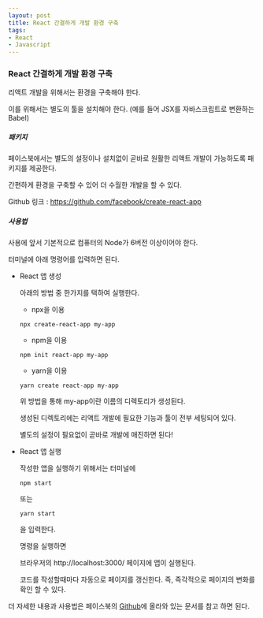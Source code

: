 ```yaml
---
layout: post
title: React 간결하게 개발 환경 구축
tags:
- React
- Javascript
---
```


### React 간결하게 개발 환경 구축

리액트 개발을 위해서는 환경을 구축해야 한다.

이를 위해서는 별도의 툴을 설치해야 한다. (예를 들어 JSX를 자바스크립트로 변환하는 Babel)



##### 패키지

페이스북에서는 별도의 설정이나 설치없이 곧바로 원활한 리액트 개발이 가능하도록 패키지를 제공한다. 

간편하게 환경을 구축할 수 있어 더 수월한 개발을 할 수 있다.

Github 링크 : https://github.com/facebook/create-react-app



##### 사용법

사용에 앞서 기본적으로 컴퓨터의 Node가 6버전 이상이어야 한다.

터미널에 아래 명령어를 입력하면 된다.

 

* React 앱 생성

  아래의 방법 중 한가지를 택하여 실행한다.

  * npx을 이용

  ```
  npx create-react-app my-app
  ```

  * npm을 이용	

  ```
  npm init react-app my-app
  ```

  * yarn을 이용

  ```
  yarn create react-app my-app
  ```

  위 방법을 통해 my-app이란 이름의 디렉토리가 생성된다.

  생성된 디렉토리에는 리액트 개발에 필요한 기능과 툴이 전부 세팅되어 있다.

  별도의 설정이 필요없이 곧바로 개발에 매진하면 된다!

* React 앱 실행

  작성한 앱을 실행하기 위해서는 터미널에

  ```
  npm start
  ```

  또는

  ```
  yarn start
  ```

  을 입력한다.

  명령을 실행하면

  브라우저의 http://localhost:3000/ 페이지에 앱이 실행된다.

  코드를 작성할때마다 자동으로 페이지를 갱신한다. 즉, 즉각적으로 페이지의 변화를 확인 할 수 있다.



더 자세한 내용과 사용법은 페이스북의 [Github](https://github.com/facebook/create-react-app)에 올라와 있는 문서를 참고 하면 된다.
